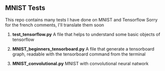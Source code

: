 ## MNIST Tests

This repo contains many tests I have done on MNIST and Tensorflow
Sorry for the french comments, I'll translate them soon

1. __test_tensorflow.py__
A file that helps to understand some basic objects of tensorflow

2. __MNIST_beginners_tensorboard.py__
A file that generate a tensorboard graph, readable with the tensorboard command from the terminal

3. __MNIST_convolutional.py__
MNIST with convolutional neural natwork